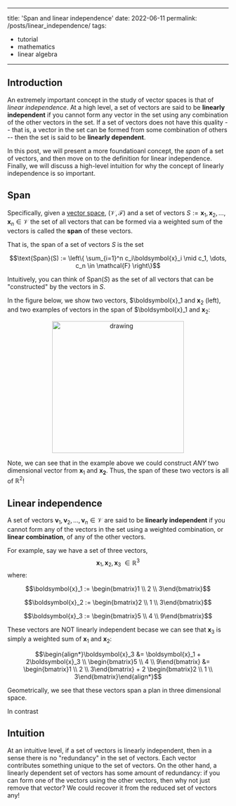 
---
title: 'Span and linear independence'
date: 2022-06-11
permalink: /posts/linear_independence/
tags:
  - tutorial
  - mathematics
  - linear algebra
---

Introduction
------------

An extremely important concept in the study of vector spaces is that of _linear independence_. At a high level, a set of vectors are said to be **linearly independent** if you cannot form any vector in the set using any combination of the other vectors in the set. If a set of vectors does not have this quality -- that is, a vector in the set can be formed from some combination of others -- then the set is said to be **linearly dependent**.

In this post, we will present a more foundatioanl concept, the _span_ of a set of vectors, and then move on to the definition for linear independence. Finally, we will discuss a high-level intuition for why the concept of linearly independence is so important.

Span
----

Specifically, given a [vector space](https://mbernste.github.io/posts/vector_spaces/), $(\mathcal{V}, \mathcal{F})$
and a set of vectors $S := \boldsymbol{x}_1, \boldsymbol{x}_2, \dots, \boldsymbol{x}_n \in \mathcal{V}$ the set of all vectors that can be formed via a weighted sum of the vectors is called the **span** of these vectors. 

That is, the span of a set of vectors $S$ is the set 

$$\text{Span}(S) := \left\{ \sum_{i=1}^n c_i\boldsymbol{x}_i \mid c_1, \dots, c_n \in \mathcal{F} \right\}$$

Intuitively, you can think of $\text{Span}(S)$ as the set of all vectors that can be "constructed" by the vectors in $S$. 

In the figure below, we show two vectors, $\boldsymbol{x}_1 and $\boldsymbol{x}_2$ (left), and two examples of vectors in the span of $\boldsymbol{x}_1 and $\boldsymbol{x}_2$: 

<center><img src="https://raw.githubusercontent.com/mbernste/mbernste.github.io/master/images/span_of_vectors.png" alt="drawing" width="300"/></center>

Note, we can see that in the example above we could construct _ANY_ two dimensional vector from $\boldsymbol{x}_1$ and $\boldsymbol{x_2}$. Thus, the span of these two vectors is all of $\mathbb{R}^2$!


Linear independence
-------------------

A set of vectors $\boldsymbol{v}_1, \boldsymbol{v}_2, \dots, \boldsymbol{v}_n \in \mathcal{V}$ are said to be **linearly independent** if you cannot form any of the vectors in the set using a weighted combination, or **linear combination**, of any of the other vectors.

For example, say we have a set of three vectors, $$\boldsymbol{x}_1, \boldsymbol{x}_2, \boldsymbol{x}_3\ \in \mathbb{R}^3$$ where:

$$\boldsymbol{x}_1 := \begin{bmatrix}1 \\ 2 \\ 3\end{bmatrix}$$

$$\boldsymbol{x}_2 := \begin{bmatrix}2 \\ 1 \\ 3\end{bmatrix}$$

$$\boldsymbol{x}_3 := \begin{bmatrix}5 \\ 4 \\ 9\end{bmatrix}$$

These vectors are NOT linearly independent becase we can see that $\boldsymbol{x}_3$ is simply a weighted sum of $\boldsymbol{x}_1$ and $\boldsymbol{x}_2$:

$$\begin{align*}\boldsymbol{x}_3 &= \boldsymbol{x}_1 + 2\boldsymbol{x}_3 \\ \begin{bmatrix}5 \\ 4 \\ 9\end{bmatrix} &= \begin{bmatrix}1 \\ 2 \\ 3\end{bmatrix} + 2 \begin{bmatrix}2 \\ 1 \\ 3\end{bmatrix}\end{align*}$$

Geometrically, we see that these vectors span a plan in three dimensional space.

In contrast


Intuition
---------

At an intuitive level, if a set of vectors is linearly independent, then in a sense there is no "redundancy" in the set of vectors. Each vector contributes something unique to the set of vectors. On the other hand, a linearly dependent set of vectors has some amount of redundancy: if you can form one of the vectors using the other vectors, then why not just remove that vector? We could recover it from the reduced set of vectors any!
